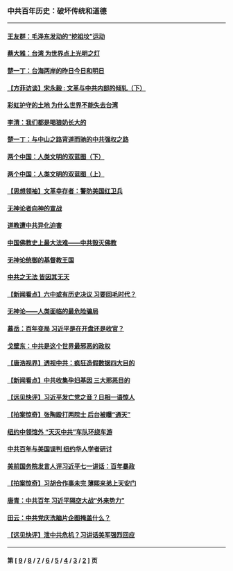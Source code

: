 ### 中共百年历史：破坏传统和道德
---
#### [王友群：毛泽东发动的“挖祖坟”运动](../../pages/nf1176114/n13723639.md?06040430) 
#### [蔡大雅：台湾 为世界点上光明之灯](../../pages/nf1176114/n13531530.md?06040430) 
#### [楚一丁：台海两岸的昨日今日和明日](../../pages/nf1176114/n13531468.md?06040430) 
#### [【方菲访谈】宋永毅 : 文革与中共内部的倾轧（下）](../../pages/nf1176114/n13486836.md?06040430) 
#### [彩虹护守的土地 为什么世界不能失去台湾](../../pages/nf1176114/n13476849.md?06040430) 
#### [李清：我们都是喝狼奶长大的](../../pages/nf1176114/n13471478.md?06040430) 
#### [楚一丁：与中山之路背道而驰的中共强权之路](../../pages/nf1176114/n13437270.md?06040430) 
#### [两个中国：人类文明的双蓝图（下）](../../pages/nf1176114/n13423132.md?06040430) 
#### [两个中国：人类文明的双蓝图（上）](../../pages/nf1176114/n13422687.md?06040430) 
#### [【思想领袖】文革幸存者：警防美国红卫兵](../../pages/nf1176114/n13339289.md?06040430) 
#### [无神论者向神的宣战](../../pages/nf1176114/n13281535.md?06040430) 
#### [道教遭中共异化迫害](../../pages/nf1176114/n13281463.md?06040430) 
#### [中国佛教史上最大法难——中共毁灭佛教](../../pages/nf1176114/n13281397.md?06040430) 
#### [无神论统御的基督教王国](../../pages/nf1176114/n13281280.md?06040430) 
#### [中共之无法 皆因其无天](../../pages/nf1176114/n13281088.md?06040430) 
#### [【新闻看点】六中或有历史决议 习要回毛时代？](../../pages/nf1176114/n13222895.md?06040430) 
#### [无神论——人类面临的最危险骗局](../../pages/nf1176114/n13196137.md?06040430) 
#### [慕岳：百年变局 习近平是在开盘还是收官？](../../pages/nf1176114/n13206516.md?06040430) 
#### [戈壁东：中共是这个世界最邪恶的政权](../../pages/nf1176114/n13085641.md?06040430) 
#### [【唐浩视界】透视中共：疯狂造假数据四大目的](../../pages/nf1176114/n13080590.md?06040430) 
#### [【新闻看点】中共收集孕妇基因 三大邪恶目的](../../pages/nf1176114/n13077182.md?06040430) 
#### [【远见快评】习近平发亡党之音？日相一语惊人](../../pages/nf1176114/n13074809.md?06040430) 
#### [【拍案惊奇】张陶殴打两院士 后台被曝“通天”](../../pages/nf1176114/n13070496.md?06040430) 
#### [纽约中领馆外 “天灭中共”车队环绕车游](../../pages/nf1176114/n13070693.md?06040430) 
#### [中共百年与美国误判 纽约华人学者研讨](../../pages/nf1176114/n13067969.md?06040430) 
#### [美前国务院发言人评习近平七一讲话：百年暴政](../../pages/nf1176114/n13066986.md?06040430) 
#### [【拍案惊奇】习胡合作事未完 薄熙来弟上天安门](../../pages/nf1176114/n13065867.md?06040430) 
#### [唐青：中共百年 习近平隔空大战“外来势力”](../../pages/nf1176114/n13065976.md?06040430) 
#### [田云：中共党庆洗脑片企图掩盖什么？](../../pages/nf1176114/n13064395.md?06040430) 
#### [【远见快评】泄中共危机？习讲话美军强烈回应](../../pages/nf1176114/n13064269.md?06040430) 

---
#### 第 [ [9](./9.md?06040430) / [8](./8.md?06040430) / [7](./7.md?06040430) / [6](./6.md?06040430) / [5](./5.md?06040430) / [4](./4.md?06040430) / [3](./3.md?06040430) / [2](./2.md?06040430) ] 页
